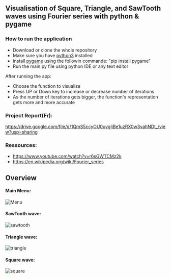 ## Visualisation of Square, Triangle, and SawTooth waves using Fourier series with python & pygame


### How to run the application
- Download or clone the whole repository
- Make sure you have [python3] installed
- install [pygame] using the followin commande: "pip install pygame" 
- Run the main.py file using python IDE or any text editor


 After running the app:
- Choose the function to visualize
- Press UP or Down key to increase or decrease number of iterations
- As the number of iterations gets bigger, the function's representation gets more and more accurate 

### Project Report(Fr):
https://drive.google.com/file/d/1QmS5ccyOU0uygIjBe1uzRX0w3vahNDt_/view?usp=sharing

### Ressources:
- https://www.youtube.com/watch?v=r6sGWTCMz2k
- https://en.wikipedia.org/wiki/Fourier_series


## Overview
#### Main Menu: 
![Menu](https://user-images.githubusercontent.com/73041562/126204636-1b549f9d-3199-4014-8b8c-b29eb3318a83.gif)


#### SawTooth wave:
![sawtooth](https://user-images.githubusercontent.com/73041562/126205036-8834fcd6-3c16-4ebb-8905-6f59c3d06df9.gif)


#### Triangle wave:
![triangle](https://user-images.githubusercontent.com/73041562/126207165-ffbac17c-c0dd-4581-b5e9-9f87a01399f0.gif)


#### Square wave:
![square](https://user-images.githubusercontent.com/73041562/126204755-0cf9e71e-b108-4cef-8707-835234f1a485.gif)



[python3]: https://www.python.org/downloads/
[pygame]: https://www.pygame.org/
